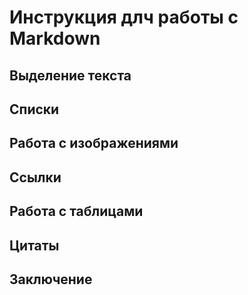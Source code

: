 # Инструкция длч работы с Markdown

## Выделение текста

## Списки

## Работа с изображениями

## Ссылки 

## Работа с таблицами

## Цитаты

## Заключение